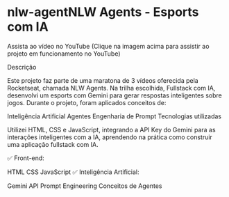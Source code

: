 # nlw-agentNLW Agents - Esports com IA

Assista ao vídeo no YouTube
(Clique na imagem acima para assistir ao projeto em funcionamento no YouTube)

Descrição

Este projeto faz parte de uma maratona de 3 vídeos oferecida pela Rocketseat, chamada NLW Agents. Na trilha escolhida, Fullstack com IA, desenvolvi um esports com Gemini para gerar respostas inteligentes sobre jogos. Durante o projeto, foram aplicados conceitos de:

Inteligência Artificial
Agentes
Engenharia de Prompt
Tecnologias utilizadas

Utilizei HTML, CSS e JavaScript, integrando a API Key do Gemini para as interações inteligentes com a IA, aprendendo na prática como construir uma aplicação fullstack com IA.

✅ Front-end:

HTML
CSS
JavaScript
✅ Inteligência Artificial:

Gemini API
Prompt Engineering
Conceitos de Agentes
